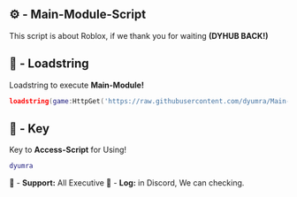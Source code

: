 ## ⚙️ - Main-Module-Script

This script is about Roblox, if we thank you for waiting **(DYHUB BACK!)**

## 📌 - Loadstring

Loadstring to execute **Main-Module!**
```lua
loadstring(game:HttpGet('https://raw.githubusercontent.com/dyumra/Main-Module-Script/refs/heads/main/Main-Module.lua'))()
```

## 🔑 - Key

Key to **Access-Script** for Using!
```lua
dyumra
```

🔔 - **Support:** All Executive
📂 - **Log:** in Discord, We can checking.
